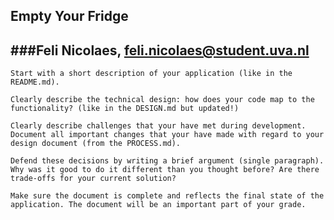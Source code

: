 ## Empty Your Fridge
###Feli Nicolaes, feli.nicolaes@student.uva.nl
---------------------

    Start with a short description of your application (like in the README.md).

    Clearly describe the technical design: how does your code map to the functionality? (like in the DESIGN.md but updated!)

    Clearly describe challenges that your have met during development. Document all important changes that your have made with regard to your design document (from the PROCESS.md).

    Defend these decisions by writing a brief argument (single paragraph). Why was it good to do it different than you thought before? Are there trade-offs for your current solution?

    Make sure the document is complete and reflects the final state of the application. The document will be an important part of your grade.
